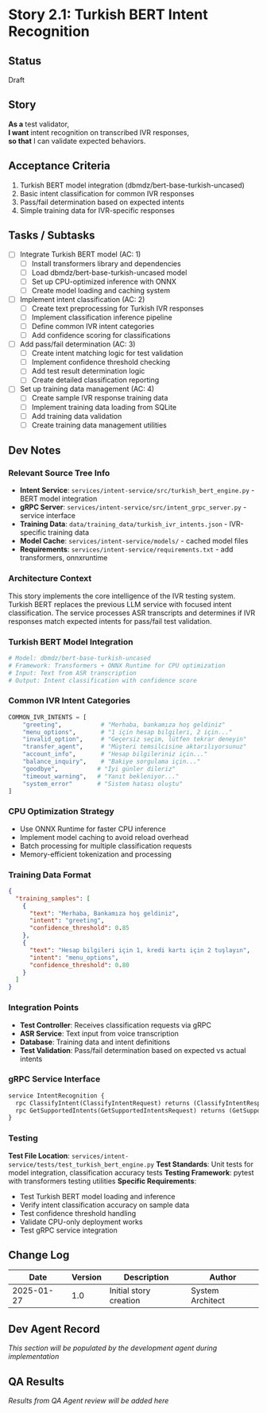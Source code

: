 # Story 2.1: Turkish BERT Intent Recognition

## Status
Draft

## Story
**As a** test validator,  
**I want** intent recognition on transcribed IVR responses,  
**so that** I can validate expected behaviors.

## Acceptance Criteria
1. Turkish BERT model integration (dbmdz/bert-base-turkish-uncased)
2. Basic intent classification for common IVR responses
3. Pass/fail determination based on expected intents
4. Simple training data for IVR-specific responses

## Tasks / Subtasks
- [ ] Integrate Turkish BERT model (AC: 1)
  - [ ] Install transformers library and dependencies
  - [ ] Load dbmdz/bert-base-turkish-uncased model
  - [ ] Set up CPU-optimized inference with ONNX
  - [ ] Create model loading and caching system
- [ ] Implement intent classification (AC: 2)
  - [ ] Create text preprocessing for Turkish IVR responses
  - [ ] Implement classification inference pipeline
  - [ ] Define common IVR intent categories
  - [ ] Add confidence scoring for classifications
- [ ] Add pass/fail determination (AC: 3)
  - [ ] Create intent matching logic for test validation
  - [ ] Implement confidence threshold checking
  - [ ] Add test result determination logic
  - [ ] Create detailed classification reporting
- [ ] Set up training data management (AC: 4)
  - [ ] Create sample IVR response training data
  - [ ] Implement training data loading from SQLite
  - [ ] Add training data validation
  - [ ] Create training data management utilities

## Dev Notes

### Relevant Source Tree Info
- **Intent Service**: `services/intent-service/src/turkish_bert_engine.py` - BERT model integration
- **gRPC Server**: `services/intent-service/src/intent_grpc_server.py` - service interface
- **Training Data**: `data/training_data/turkish_ivr_intents.json` - IVR-specific training data
- **Model Cache**: `services/intent-service/models/` - cached model files
- **Requirements**: `services/intent-service/requirements.txt` - add transformers, onnxruntime

### Architecture Context
This story implements the core intelligence of the IVR testing system. Turkish BERT replaces the previous LLM service with focused intent classification. The service processes ASR transcripts and determines if IVR responses match expected intents for pass/fail test validation.

### Turkish BERT Model Integration
```python
# Model: dbmdz/bert-base-turkish-uncased
# Framework: Transformers + ONNX Runtime for CPU optimization
# Input: Text from ASR transcription
# Output: Intent classification with confidence score
```

### Common IVR Intent Categories
```python
COMMON_IVR_INTENTS = [
    "greeting",           # "Merhaba, bankamıza hoş geldiniz"
    "menu_options",       # "1 için hesap bilgileri, 2 için..."
    "invalid_option",     # "Geçersiz seçim, lütfen tekrar deneyin"
    "transfer_agent",     # "Müşteri temsilcisine aktarılıyorsunuz"
    "account_info",       # "Hesap bilgileriniz için..."
    "balance_inquiry",    # "Bakiye sorgulama için..."
    "goodbye",           # "İyi günler dileriz"
    "timeout_warning",   # "Yanıt bekleniyor..."
    "system_error"       # "Sistem hatası oluştu"
]
```

### CPU Optimization Strategy
- Use ONNX Runtime for faster CPU inference
- Implement model caching to avoid reload overhead
- Batch processing for multiple classification requests
- Memory-efficient tokenization and processing

### Training Data Format
```json
{
  "training_samples": [
    {
      "text": "Merhaba, Bankamıza hoş geldiniz",
      "intent": "greeting",
      "confidence_threshold": 0.85
    },
    {
      "text": "Hesap bilgileri için 1, kredi kartı için 2 tuşlayın",
      "intent": "menu_options", 
      "confidence_threshold": 0.80
    }
  ]
}
```

### Integration Points
- **Test Controller**: Receives classification requests via gRPC
- **ASR Service**: Text input from voice transcription
- **Database**: Training data and intent definitions
- **Test Validation**: Pass/fail determination based on expected vs actual intents

### gRPC Service Interface
```protobuf
service IntentRecognition {
  rpc ClassifyIntent(ClassifyIntentRequest) returns (ClassifyIntentResponse);
  rpc GetSupportedIntents(GetSupportedIntentsRequest) returns (GetSupportedIntentsResponse);
}
```

### Testing
**Test File Location**: `services/intent-service/tests/test_turkish_bert_engine.py`
**Test Standards**: Unit tests for model integration, classification accuracy tests
**Testing Framework**: pytest with transformers testing utilities
**Specific Requirements**:
- Test Turkish BERT model loading and inference
- Verify intent classification accuracy on sample data
- Test confidence threshold handling
- Validate CPU-only deployment works
- Test gRPC service integration

## Change Log
| Date | Version | Description | Author |
|------|---------|-------------|---------|
| 2025-01-27 | 1.0 | Initial story creation | System Architect |

## Dev Agent Record
*This section will be populated by the development agent during implementation*

## QA Results
*Results from QA Agent review will be added here*